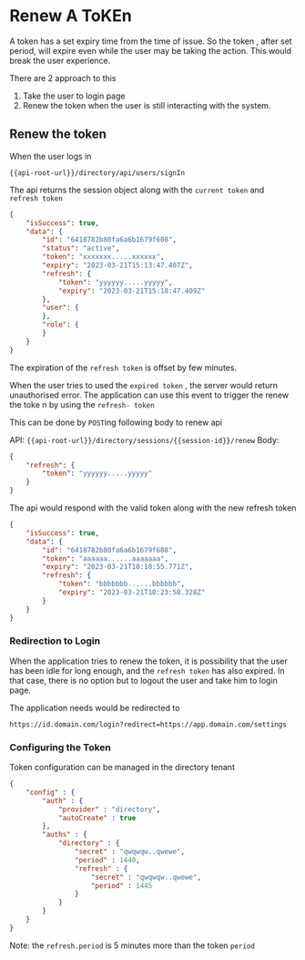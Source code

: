 # Renew A ToKEn

A token has a set expiry  time from the time of issue. So the token , after set period, will expire even while the user may be taking the action. This would break the user experience.

There are 2 approach to this

1. Take the user to login page
2. Renew the token when the user is still interacting with the system.

## Renew the token

When the user logs in 

`{{api-root-url}}/directory/api/users/signIn`

The api returns the session object along with the `current token` and` refresh token`

```JSON
{
	"isSuccess": true,
	"data": {
		"id": "6418782b80fa6a6b1679f608",
		"status": "active",
		"token": "xxxxxxx.....xxxxxx",
		"expiry": "2023-03-21T15:13:47.407Z",
		"refresh": {
			"token": "yyyyyy.....yyyyy",
			"expiry": "2023-03-21T15:18:47.409Z"
		},
		"user": {
		},
		"role": {
		}
	}
}
```

The expiration of the `refresh token`  is offset by few minutes.

When the user tries to used the `expired token` , the server would return  unauthorised  error. The application can use this event to trigger the renew the toke n by using the `refresh- token`

This can be done by `POST`ing  following body to renew api

API: `{{api-root-url}}/directory/sessions/{{session-id}}/renew`
Body:
```JSON
{
	"refresh": {
		"token": "yyyyyy.....yyyyy"
	}
}
```

The api would respond with the valid token along with the new refresh token
```JSON
{
	"isSuccess": true,
	"data": {
		"id": "6418782b80fa6a6b1679f608",
		"token": "aaaaaa......aaaaaaa",
		"expiry": "2023-03-21T10:18:55.771Z",
		"refresh": {
			"token": "bbbbbbb......bbbbbb",
			"expiry": "2023-03-21T10:23:58.328Z"
		}
	}
}
```

### Redirection to Login

When the application tries to renew the token, it is possibility that the user has been idle for long enough, and the  `refresh token` has also expired. In that case, there is no option but to logout the user and take him to login page.

The application needs would be redirected to 

`https://id.domain.com/login?redirect=https://app.domain.com/settings`

### Configuring the Token

Token configuration can be managed in the directory tenant

```JSON
{
	"config" : {
        "auth" : {
            "provider" : "directory",
            "autoCreate" : true
        },
        "auths" : {
            "directory" : {
                "secret" : "qwqwqw..qwewe",
                "period" : 1440,
                "refresh" : {
                    "secret" : "qwqwqw..qwewe",
                    "period" : 1445
                }
            }
        }
    }
}
```

Note: the `refresh.period`  is 5 minutes more than the token `period`
